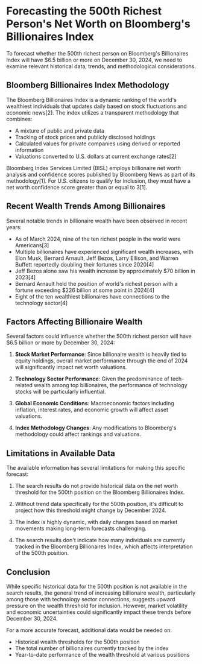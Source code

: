 # Forecasting the 500th Richest Person's Net Worth on Bloomberg's Billionaires Index

To forecast whether the 500th richest person on Bloomberg's Billionaires Index will have $6.5 billion or more on December 30, 2024, we need to examine relevant historical data, trends, and methodological considerations.

## Bloomberg Billionaires Index Methodology

The Bloomberg Billionaires Index is a dynamic ranking of the world's wealthiest individuals that updates daily based on stock fluctuations and economic news[2]. The index utilizes a transparent methodology that combines:

- A mixture of public and private data
- Tracking of stock prices and publicly disclosed holdings
- Calculated values for private companies using derived or reported information
- Valuations converted to U.S. dollars at current exchange rates[2]

Bloomberg Index Services Limited (BISL) employs billionaire net worth analysis and confidence scores published by Bloomberg News as part of its methodology[1]. For U.S. citizens to qualify for inclusion, they must have a net worth confidence score greater than or equal to 3[1].

## Recent Wealth Trends Among Billionaires

Several notable trends in billionaire wealth have been observed in recent years:

- As of March 2024, nine of the ten richest people in the world were Americans[3]
- Multiple billionaires have experienced significant wealth increases, with Elon Musk, Bernard Arnault, Jeff Bezos, Larry Ellison, and Warren Buffett reportedly doubling their fortunes since 2020[4]
- Jeff Bezos alone saw his wealth increase by approximately $70 billion in 2023[4]
- Bernard Arnault held the position of world's richest person with a fortune exceeding $226 billion at some point in 2024[4]
- Eight of the ten wealthiest billionaires have connections to the technology sector[4]

## Factors Affecting Billionaire Wealth

Several factors could influence whether the 500th richest person will have $6.5 billion or more by December 30, 2024:

1. **Stock Market Performance**: Since billionaire wealth is heavily tied to equity holdings, overall market performance through the end of 2024 will significantly impact net worth valuations.

2. **Technology Sector Performance**: Given the predominance of tech-related wealth among top billionaires, the performance of technology stocks will be particularly influential.

3. **Global Economic Conditions**: Macroeconomic factors including inflation, interest rates, and economic growth will affect asset valuations.

4. **Index Methodology Changes**: Any modifications to Bloomberg's methodology could affect rankings and valuations.

## Limitations in Available Data

The available information has several limitations for making this specific forecast:

1. The search results do not provide historical data on the net worth threshold for the 500th position on the Bloomberg Billionaires Index.

2. Without trend data specifically for the 500th position, it's difficult to project how this threshold might change by December 2024.

3. The index is highly dynamic, with daily changes based on market movements making long-term forecasts challenging.

4. The search results don't indicate how many individuals are currently tracked in the Bloomberg Billionaires Index, which affects interpretation of the 500th position.

## Conclusion

While specific historical data for the 500th position is not available in the search results, the general trend of increasing billionaire wealth, particularly among those with technology sector connections, suggests upward pressure on the wealth threshold for inclusion. However, market volatility and economic uncertainties could significantly impact these trends before December 30, 2024.

For a more accurate forecast, additional data would be needed on:
- Historical wealth thresholds for the 500th position
- The total number of billionaires currently tracked by the index
- Year-to-date performance of the wealth threshold at various positions
